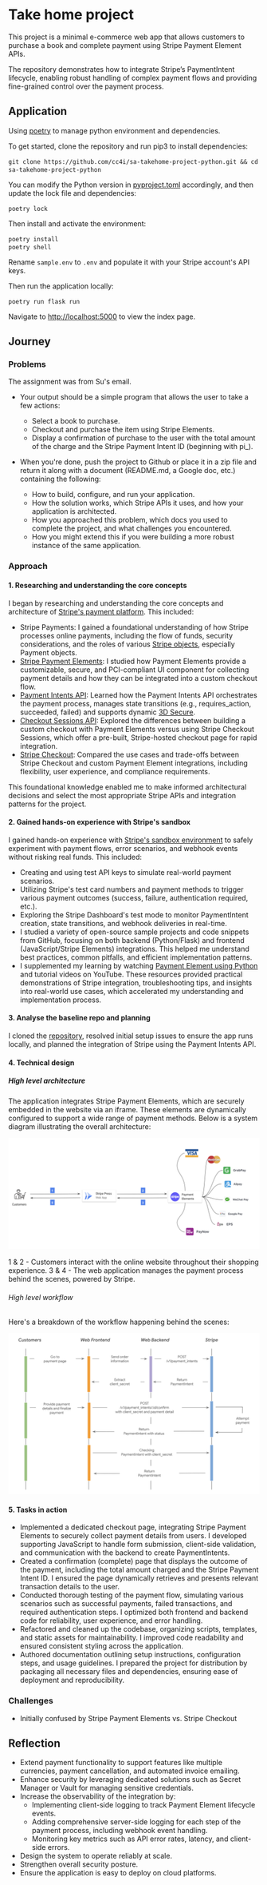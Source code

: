 # Take home project

This project is a minimal e-commerce web app that allows customers to purchase a book and complete payment using Stripe Payment Element APIs.

The repository demonstrates how to integrate Stripe’s PaymentIntent lifecycle, enabling robust handling of complex payment flows and providing fine-grained control over the payment process.



## Application

Using [poetry](https://python-poetry.org/docs/#installation) to manage python environment and dependencies. 
 

To get started, clone the repository and run pip3 to install dependencies:

```shell
git clone https://github.com/cc4i/sa-takehome-project-python.git && cd sa-takehome-project-python
```

You can modify the Python version in [pyproject.toml](./pyproject.toml) accordingly, and then update the lock file and dependencies:

```shell
poetry lock
```

Then install and activate the environment:

```shell
poetry install
poetry shell
```

Rename `sample.env` to `.env` and populate it with your Stripe account's API keys.

Then run the application locally:

```
poetry run flask run
```

Navigate to [http://localhost:5000](http://localhost:5000) to view the index page.


## Journey

### Problems
The assignment was from Su's email.

- Your output should be a simple program that allows the user to take a few actions:

    - Select a book to purchase.
    - Checkout and purchase the item using Stripe Elements.
    - Display a confirmation of purchase to the user with the total amount of the charge and the Stripe Payment Intent ID (beginning with pi_).

- When you're done, push the project to Github or place it in a zip file and return it along with a document (README.md, a Google doc, etc.) containing the following:

    - How to build, configure, and run your application.
    - How the solution works, which Stripe APIs it uses, and how your application is architected.
    - How you approached this problem, which docs you used to complete the project, and what challenges you encountered.
    - How you might extend this if you were building a more robust instance of the same application.

### Approach

#### 1. Researching and understanding the core concepts

I began by researching and understanding the core concepts and architecture of [Stripe's payment platform](https://stripe.com/en-sg/payments). This included:

- Stripe Payments: I gained a foundational understanding of how Stripe processes online payments, including the flow of funds, security considerations, and the roles of various [Stripe objects](https://docs.stripe.com/payments-api/tour#core-concepts), especially Payment objects.
- [Stripe Payment Elements](https://docs.stripe.com/payments/payment-element): I studied how Payment Elements provide a customizable, secure, and PCI-compliant UI component for collecting payment details and how they can be integrated into a custom checkout flow.
- [Payment Intents API](https://docs.stripe.com/api/payment_intents): Learned how the Payment Intents API orchestrates the payment process, manages state transitions (e.g., requires_action, succeeded, failed) and supports dynamic [3D Secure](https://docs.stripe.com/payments/3d-secure).
- [Checkout Sessions API](https://docs.stripe.com/api/checkout/sessions): Explored the differences between building a custom checkout with Payment Elements versus using Stripe Checkout Sessions, which offer a pre-built, Stripe-hosted checkout page for rapid integration.
- [Stripe Checkout](https://docs.stripe.com/payments/checkout): Compared the use cases and trade-offs between Stripe Checkout and custom Payment Element integrations, including flexibility, user experience, and compliance requirements.

This foundational knowledge enabled me to make informed architectural decisions and select the most appropriate Stripe APIs and integration patterns for the project.

#### 2. Gained hands-on experience with Stripe's sandbox

I gained hands-on experience with [Stripe's sandbox environment](https://docs.stripe.com/sandboxes) to safely experiment with payment flows, error scenarios, and webhook events without risking real funds. This included:

- Creating and using test API keys to simulate real-world payment scenarios.
- Utilizing Stripe's test card numbers and payment methods to trigger various payment outcomes (success, failure, authentication required, etc.).
- Exploring the Stripe Dashboard's test mode to monitor PaymentIntent creation, state transitions, and webhook deliveries in real-time.
- I studied a variety of open-source sample projects and code snippets from GitHub, focusing on both backend (Python/Flask) and frontend (JavaScript/Stripe Elements) integrations. This helped me understand best practices, common pitfalls, and efficient implementation patterns.
- I supplemented my learning by watching [Payment Element using Python](https://www.youtube.com/watch?v=tCSbCk5j3Tk) and tutorial videos on YouTube. These resources provided practical demonstrations of Stripe integration, troubleshooting tips, and insights into real-world use cases, which accelerated my understanding and implementation process.

#### 3. Analyse the baseline repo and planning
I cloned the [repository](https://github.com/marko-stripe/sa-takehome-project-python), resolved initial setup issues to ensure the app runs locally, and planned the integration of Stripe using the Payment Intents API.

#### 4. Technical design

##### High level architecture

The application integrates Stripe Payment Elements, which are securely embedded in the website via an iframe. These elements are dynamically configured to support a wide range of payment methods. Below is a system diagram illustrating the overall architecture:

![System diagram](./public/images/sys.png)

1 & 2 - Customers interact with the online website throughout their shopping experience.
3 & 4 - The web application manages the payment process behind the scenes, powered by Stripe.


###### High level workflow

Here's a breakdown of the workflow happening behind the scenes:

![Workflow](./public/images/workflow.png)


#### 5. Tasks in action 
- Implemented a dedicated checkout page, integrating Stripe Payment Elements to securely collect payment details from users. I developed supporting JavaScript to handle form submission, client-side validation, and communication with the backend to create PaymentIntents.
- Created a confirmation (complete) page that displays the outcome of the payment, including the total amount charged and the Stripe Payment Intent ID. I ensured the page dynamically retrieves and presents relevant transaction details to the user.
- Conducted thorough testing of the payment flow, simulating various scenarios such as successful payments, failed transactions, and required authentication steps. I optimized both frontend and backend code for reliability, user experience, and error handling.
- Refactored and cleaned up the codebase, organizing scripts, templates, and static assets for maintainability. I improved code readability and ensured consistent styling across the application.
- Authored documentation outlining setup instructions, configuration steps, and usage guidelines. I prepared the project for distribution by packaging all necessary files and dependencies, ensuring ease of deployment and reproducibility.

### Challenges

- Initially confused by Stripe Payment Elements vs. Stripe Checkout


## Reflection

- Extend payment functionality to support features like multiple currencies, payment cancellation, and automated invoice emailing.
- Enhance security by leveraging dedicated solutions such as Secret Manager or Vault for managing sensitive credentials.
- Increase the observability of the integration by:
  - Implementing client-side logging to track Payment Element lifecycle events.
  - Adding comprehensive server-side logging for each step of the payment process, including webhook event handling.
  - Monitoring key metrics such as API error rates, latency, and client-side errors.
- Design the system to operate reliably at scale.
- Strengthen overall security posture.
- Ensure the application is easy to deploy on cloud platforms.
